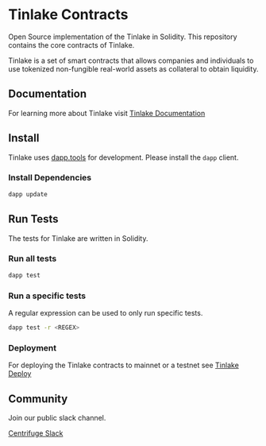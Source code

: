 # Tinlake Contracts
Open Source implementation of the Tinlake in Solidity.  This repository contains the core contracts of Tinlake.

Tinlake is a set of smart contracts that allows companies and individuals to use tokenized non-fungible real-world assets as collateral to obtain liquidity. 

## Documentation
For learning more about Tinlake visit [Tinlake Documentation](https://developer.centrifuge.io/tinlake/overview/introduction/)

## Install
Tinlake uses [dapp.tools](https://github.com/dapphub/dapptools) for development. Please install the `dapp` client. 

### Install Dependencies
```bash 
dapp update
```

## Run Tests
The tests for Tinlake are written in Solidity.
### Run all tests
```bash
dapp test
```
### Run a specific tests
A regular expression can be used to only run specific tests.
```bash
dapp test -r <REGEX> 
```


### Deployment
For deploying the Tinlake contracts to mainnet or a testnet see [Tinlake Deploy](https://github.com/centrifuge/tinlake-deploy)

## Community
Join our public slack channel.

[Centrifuge Slack](http://centrifuge.io/slack)
